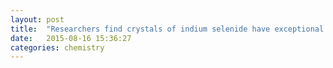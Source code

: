 ```yaml
---
layout: post
title:  "Researchers find crystals of indium selenide have exceptional flexibility"
date:   2015-08-16 15:36:27
categories: chemistry
---
```

